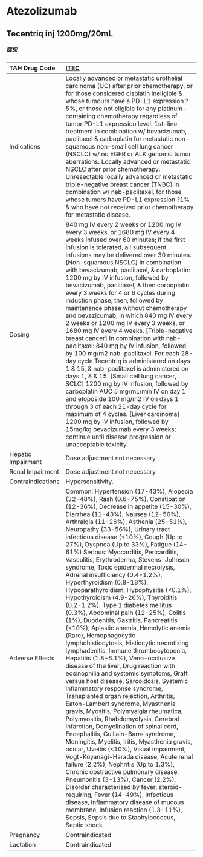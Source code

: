 # Atezolizumab

## Tecentriq inj 1200mg/20mL

##### 臨採

| TAH Drug Code      | [ITEC](https://www.tahsda.org.tw/drugs/hissearch.php?drug_code=ITEC)                                                                                                                                                                                                                                                                                                                                                                                                                                                                                                                                                                                                                                                                                                                                                                                                                                                                                                                                                                                                                                                                                                                                                                                                                                                                                                                                                                                                                                                                                                                                                                                                                                                                                                                                 |
|:-------------------|:-----------------------------------------------------------------------------------------------------------------------------------------------------------------------------------------------------------------------------------------------------------------------------------------------------------------------------------------------------------------------------------------------------------------------------------------------------------------------------------------------------------------------------------------------------------------------------------------------------------------------------------------------------------------------------------------------------------------------------------------------------------------------------------------------------------------------------------------------------------------------------------------------------------------------------------------------------------------------------------------------------------------------------------------------------------------------------------------------------------------------------------------------------------------------------------------------------------------------------------------------------------------------------------------------------------------------------------------------------------------------------------------------------------------------------------------------------------------------------------------------------------------------------------------------------------------------------------------------------------------------------------------------------------------------------------------------------------------------------------------------------------------------------------------------------|
| Indications        | Locally advanced or metastatic urothelial carcinoma (UC) after prior chemotherapy, or for those considered cisplatin ineligible & whose tumours have a PD-L1 expression ?5%, or those not eligible for any platinum-containing chemotherapy regardless of tumor PD-L1 expression level. 1st-line treatment in combination w/ bevacizumab, paclitaxel & carboplatin for metastatic non-squamous non-small cell lung cancer (NSCLC) w/ no EGFR or ALK genomic tumor aberrations. Locally advanced or metastatic NSCLC after prior chemotherapy. Unresectable locally advanced or metastatic triple-negative breast cancer (TNBC) in combination w/ nab-paclitaxel, for those whose tumors have PD-L1 expression ?1% & who have not received prior chemotherapy for metastatic disease.                                                                                                                                                                                                                                                                                                                                                                                                                                                                                                                                                                                                                                                                                                                                                                                                                                                                                                                                                                                                                 |
| Dosing             | 840 mg IV every 2 weeks or 1200 mg IV every 3 weeks, or 1680 mg IV every 4 weeks infused over 60 minutes; if the first infusion is tolerated, all subsequent infusions may be delivered over 30 minutes.  [Non-squamous NSCLC] In combination with bevacizumab, paclitaxel, & carboplatin: 1200 mg by IV infusion, followed by bevacizumab, paclitaxel, & then carboplatin every 3 weeks for 4 or 6 cycles during induction phase, then, followed by maintenance phase without chemotherapy and bevazicumab, in which 840 mg IV every 2 weeks or 1200 mg IV every 3 weeks, or 1680 mg IV every 4 weeks.  [Triple-negative breast cancer] In combination with nab-paclitaxel: 840 mg by IV infusion, followed by 100 mg/m2 nab-paclitaxel. For each 28-day cycle Tecentriq is administered on days 1 & 15, & nab-paclitaxel is administered on days 1, 8 & 15.  [Small cell lung cancer, SCLC] 1200 mg by IV infusion, followed by carboplatin AUC 5 mg/mL/min IV on day 1 and etoposide 100 mg/m2 IV on days 1 through 3 of each 21-day cycle for maximum of 4 cycles.  [Liver carcinoma] 1200 mg by IV infusion, followed by 15mg/kg bevacizumab every 3 weeks; continue until disease progression or unacceptable toxicity.                                                                                                                                                                                                                                                                                                                                                                                                                                                                                                                                                                        |
| Hepatic Impairment | Dose adjustment not necessary                                                                                                                                                                                                                                                                                                                                                                                                                                                                                                                                                                                                                                                                                                                                                                                                                                                                                                                                                                                                                                                                                                                                                                                                                                                                                                                                                                                                                                                                                                                                                                                                                                                                                                                                                                        |
| Renal Impairment   | Dose adjustment not necessary                                                                                                                                                                                                                                                                                                                                                                                                                                                                                                                                                                                                                                                                                                                                                                                                                                                                                                                                                                                                                                                                                                                                                                                                                                                                                                                                                                                                                                                                                                                                                                                                                                                                                                                                                                        |
| Contraindications  | Hypersensitivity.                                                                                                                                                                                                                                                                                                                                                                                                                                                                                                                                                                                                                                                                                                                                                                                                                                                                                                                                                                                                                                                                                                                                                                                                                                                                                                                                                                                                                                                                                                                                                                                                                                                                                                                                                                                    |
| Adverse Effects    | Common: Hypertension (17-43%), Alopecia (32-48%), Rash (0.6-75%), Constipation (12-36%), Decrease in appetite (15-30%), Diarrhea (11-43%), Nausea (12-50%), Arthralgia (11-26%), Asthenia (25-51%), Neuropathy (33-56%), Urinary tract infectious disease (<10%), Cough (Up to 27%), Dyspnea (Up to 33%), Fatigue (14-61%) Serious: Myocarditis, Pericarditis, Vasculitis, Erythroderma, Stevens-Johnson syndrome, Toxic epidermal necrolysis, Adrenal insufficiency (0.4-1.2%), Hyperthyroidism (0.8-18%), Hypoparathyroidism, Hypophysitis (<0.1%), Hypothyroidism (4.9-26%), Thyroiditis (0.2-1.2%), Type 1 diabetes mellitus (0.3%), Abdominal pain (12-25%), Colitis (1%), Duodenitis, Gastritis, Pancreatitis (<10%), Aplastic anemia, Hemolytic anemia (Rare), Hemophagocytic lymphohistiocytosis, Histiocytic necrotizing lymphadenitis, Immune thrombocytopenia, Hepatitis (1.8-6.1%), Veno-occlusive disease of the liver, Drug reaction with eosinophilia and systemic symptoms, Graft versus host disease, Sarcoidosis, Systemic inflammatory response syndrome, Transplanted organ rejection, Arthritis, Eaton-Lambert syndrome, Myasthenia gravis, Myositis, Polymyalgia rheumatica, Polymyositis, Rhabdomyolysis, Cerebral infarction, Demyelination of spinal cord, Encephalitis, Guillain-Barre syndrome, Meningitis, Myelitis, Iritis, Myasthenia gravis, ocular, Uveitis (<10%), Visual impairment, Vogt-Koyanagi-Harada disease, Acute renal failure (2.2%), Nephritis (Up to 1.3%), Chronic obstructive pulmonary disease, Pneumonitis (3-13%), Cancer (2.2%), Disorder characterized by fever, steroid-requiring, Fever (14-49%), Infectious disease, Inflammatory disease of mucous membrane, Infusion reaction (1.3-11%), Sepsis, Sepsis due to Staphylococcus, Septic shock |
| Pregnancy          | Contraindicated                                                                                                                                                                                                                                                                                                                                                                                                                                                                                                                                                                                                                                                                                                                                                                                                                                                                                                                                                                                                                                                                                                                                                                                                                                                                                                                                                                                                                                                                                                                                                                                                                                                                                                                                                                                      |
| Lactation          | Contraindicated                                                                                                                                                                                                                                                                                                                                                                                                                                                                                                                                                                                                                                                                                                                                                                                                                                                                                                                                                                                                                                                                                                                                                                                                                                                                                                                                                                                                                                                                                                                                                                                                                                                                                                                                                                                      |

